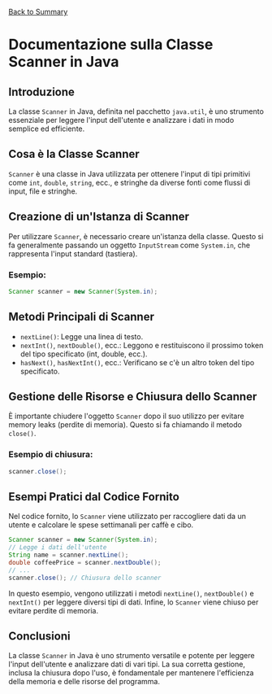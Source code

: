 [Back to Summary](../Summary.md)

# Documentazione sulla Classe Scanner in Java

## Introduzione
La classe `Scanner` in Java, definita nel pacchetto `java.util`, è uno strumento essenziale per leggere l'input dell'utente e analizzare i dati in modo semplice ed efficiente.

## Cosa è la Classe Scanner
`Scanner` è una classe in Java utilizzata per ottenere l'input di tipi primitivi come `int`, `double`, `string`, ecc., e stringhe da diverse fonti come flussi di input, file e stringhe.

## Creazione di un'Istanza di Scanner
Per utilizzare `Scanner`, è necessario creare un'istanza della classe. Questo si fa generalmente passando un oggetto `InputStream` come `System.in`, che rappresenta l'input standard (tastiera).

### Esempio:
```java
Scanner scanner = new Scanner(System.in);
```

## Metodi Principali di Scanner
- `nextLine()`: Legge una linea di testo.
- `nextInt()`, `nextDouble()`, ecc.: Leggono e restituiscono il prossimo token del tipo specificato (int, double, ecc.).
- `hasNext()`, `hasNextInt()`, ecc.: Verificano se c'è un altro token del tipo specificato.

## Gestione delle Risorse e Chiusura dello Scanner
È importante chiudere l'oggetto `Scanner` dopo il suo utilizzo per evitare memory leaks (perdite di memoria). Questo si fa chiamando il metodo `close()`.

### Esempio di chiusura:
```java
scanner.close();
```

## Esempi Pratici dal Codice Fornito
Nel codice fornito, lo `Scanner` viene utilizzato per raccogliere dati da un utente e calcolare le spese settimanali per caffè e cibo.

```java
Scanner scanner = new Scanner(System.in);
// Legge i dati dell'utente
String name = scanner.nextLine();
double coffeePrice = scanner.nextDouble();
// ...
scanner.close(); // Chiusura dello scanner
```

In questo esempio, vengono utilizzati i metodi `nextLine()`, `nextDouble()` e `nextInt()` per leggere diversi tipi di dati. Infine, lo `Scanner` viene chiuso per evitare perdite di memoria.

## Conclusioni
La classe `Scanner` in Java è uno strumento versatile e potente per leggere l'input dell'utente e analizzare dati di vari tipi. La sua corretta gestione, inclusa la chiusura dopo l'uso, è fondamentale per mantenere l'efficienza della memoria e delle risorse del programma.